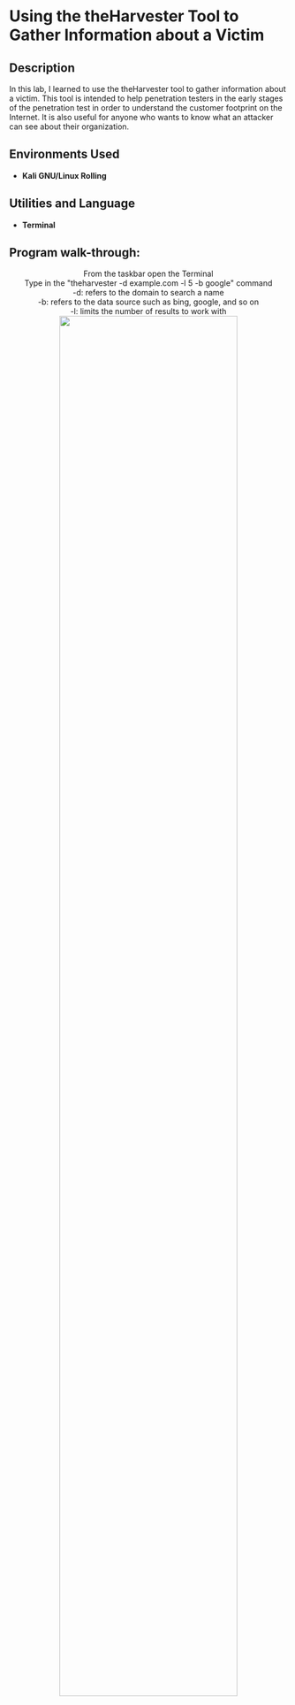 <h1>Using the theHarvester Tool to Gather Information about a Victim</h1>


<h2>Description</h2>
In this lab, I learned to use the theHarvester tool to gather information about a victim. This tool is intended to help penetration testers in the early stages of the penetration test in order to understand the customer footprint on the Internet. It is also useful for anyone who wants to know what an attacker can see about their organization.
<br />



<h2>Environments Used </h2>

- <b>Kali GNU/Linux Rolling</b> 

<h2>Utilities and Language </h2>

- <b>Terminal</b>

<h2>Program walk-through:</h2>

<p align="center">
From the taskbar open the Terminal <br>
Type in the "theharvester -d example.com -l 5 -b google" command<br>
-d: refers to the domain to search a name <br>
-b: refers to the data source such as bing, google, and so on <br>
-l: limits the number of results to work with <br> 
<img src="https://i.postimg.cc/BQ36L1QL/Screen-Shot-2023-03-07-at-5-19-40-PM.png" height="80%" width="80%" alt=""/>
<br />

  
  
  
  

